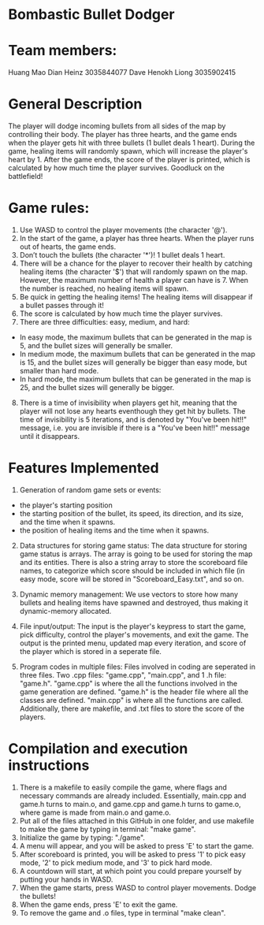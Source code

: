 # Bombastic Bullet Dodger

# Team members:
Huang Mao Dian Heinz 3035844077
Dave Henokh Liong 3035902415

# General Description
The player will dodge incoming bullets from all sides of the map by controlling their body. The player has three hearts, and the game ends when the player gets hit with three bullets (1 bullet deals 1 heart). During the game, healing items will randomly spawn, which will increase the player's heart by 1. After the game ends, the score of the player is printed, which is calculated by how much time the player survives. Goodluck on the battlefield!

# Game rules: 
1. Use WASD to control the player movements (the character '@').
2. In the start of the game, a player has three hearts. When the player runs out of hearts, the game ends. 
3. Don’t touch the bullets (the character '\*')! 1 bullet deals 1 heart.
4. There will be a chance for the player to recover their health by catching healing items (the character '$') that will randomly spawn on the map. However, the maximum number of health a player can have is 7. When the number is reached, no healing items will spawn.
5. Be quick in getting the healing items! The healing items will disappear if a bullet passes through it!
6. The score is calculated by how much time the player survives.
7. There are three difficulties: easy, medium, and hard:
- In easy mode, the maximum bullets that can be generated in the map is 5, and the bullet sizes will generally be smaller.
- In medium mode, the maximum bullets that can be generated in the map is 15, and the bullet sizes will generally be bigger than easy mode, but smaller than hard mode.
- In hard mode, the maximum bullets that can be generated in the map is 25, and the bullet sizes will generally be bigger.
8. There is a time of invisibility when players get hit, meaning that the player will not lose any hearts eventhough they get hit by bullets. The time of invisibility is 5 iterations, and is denoted by "You've been hit!!" message, i.e. you are invisible if there is a "You've been hit!!" message until it disappears.

# Features Implemented
1. Generation of random game sets or events: 
- the player's starting position
- the starting position of the bullet, its speed, its direction, and its size, and the time when it spawns.
- the position of healing items and the time when it spawns.

2. Data structures for storing game status: 
The data structure for storing game status is arrays. The array is going to be used for storing the map and its entities. There is also a string array to store the scoreboard file names, to categorize which score should be included in which file (in easy mode, score will be stored in "Scoreboard_Easy.txt", and so on.

3. Dynamic memory management: 
We use vectors to store how many bullets and healing items have spawned and destroyed, thus making it dynamic-memory allocated.

4. File input/output:
The input is the player's keypress to start the game, pick difficulty, control the player's movements, and exit the game. The output is the printed menu, updated map every iteration, and score of the player which is stored in a seperate file. 

5. Program codes in multiple files:
Files involved in coding are seperated in three files. Two .cpp files: "game.cpp", "main.cpp", and 1 .h file: "game.h". "game.cpp" is where the all the functions involved in the game generation are defined. "game.h" is the header file where all the classes are defined. "main.cpp" is where all the functions are called. Additionally, there are makefile, and .txt files to store the score of the players.

# Compilation and execution instructions
1. There is a makefile to easily compile the game, where flags and necessary commands are already included. Essentially, main.cpp and game.h turns to main.o, and game.cpp and game.h turns to game.o, where game is made from main.o and game.o.
2. Put all of the files attached in this GitHub in one folder, and use makefile to make the game by typing in terminal: "make game".
3. Initialize the game by typing: "./game".
4. A menu will appear, and you will be asked to press 'E' to start the game.
5. After scoreboard is printed, you will be asked to press '1' to pick easy mode, '2' to pick medium mode, and '3' to pick hard mode.
6. A countdown will start, at which point you could prepare yourself by putting your hands in WASD.
7. When the game starts, press WASD to control player movements. Dodge the bullets!
8. When the game ends, press 'E' to exit the game.
9. To remove the game and .o files, type in terminal "make clean".
